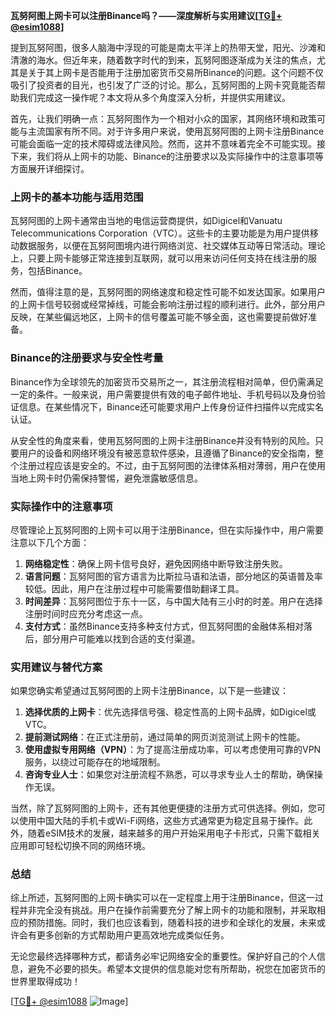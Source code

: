 **瓦努阿图上网卡可以注册Binance吗？——深度解析与实用建议[[TG💪+ @esim1088](https://t.me/s/esim1088)]**

提到瓦努阿图，很多人脑海中浮现的可能是南太平洋上的热带天堂，阳光、沙滩和清澈的海水。但近年来，随着数字时代的到来，瓦努阿图逐渐成为关注的焦点，尤其是关于其上网卡是否能用于注册加密货币交易所Binance的问题。这个问题不仅吸引了投资者的目光，也引发了广泛的讨论。那么，瓦努阿图的上网卡究竟能否帮助我们完成这一操作呢？本文将从多个角度深入分析，并提供实用建议。

首先，让我们明确一点：瓦努阿图作为一个相对小众的国家，其网络环境和政策可能与主流国家有所不同。对于许多用户来说，使用瓦努阿图的上网卡注册Binance可能会面临一定的技术障碍或法律风险。然而，这并不意味着完全不可能实现。接下来，我们将从上网卡的功能、Binance的注册要求以及实际操作中的注意事项等方面展开详细探讨。

### 上网卡的基本功能与适用范围

瓦努阿图的上网卡通常由当地的电信运营商提供，如Digicel和Vanuatu Telecommunications Corporation（VTC）。这些卡的主要功能是为用户提供移动数据服务，以便在瓦努阿图境内进行网络浏览、社交媒体互动等日常活动。理论上，只要上网卡能够正常连接到互联网，就可以用来访问任何支持在线注册的服务，包括Binance。

然而，值得注意的是，瓦努阿图的网络速度和稳定性可能不如发达国家。如果用户的上网卡信号较弱或经常掉线，可能会影响注册过程的顺利进行。此外，部分用户反映，在某些偏远地区，上网卡的信号覆盖可能不够全面，这也需要提前做好准备。

### Binance的注册要求与安全性考量

Binance作为全球领先的加密货币交易所之一，其注册流程相对简单，但仍需满足一定的条件。一般来说，用户需要提供有效的电子邮件地址、手机号码以及身份验证信息。在某些情况下，Binance还可能要求用户上传身份证件扫描件以完成实名认证。

从安全性的角度来看，使用瓦努阿图的上网卡注册Binance并没有特别的风险。只要用户的设备和网络环境没有被恶意软件感染，且遵循了Binance的安全指南，整个注册过程应该是安全的。不过，由于瓦努阿图的法律体系相对薄弱，用户在使用当地上网卡时仍需保持警惕，避免泄露敏感信息。

### 实际操作中的注意事项

尽管理论上瓦努阿图的上网卡可以用于注册Binance，但在实际操作中，用户需要注意以下几个方面：

1. **网络稳定性**：确保上网卡信号良好，避免因网络中断导致注册失败。
2. **语言问题**：瓦努阿图的官方语言为比斯拉马语和法语，部分地区的英语普及率较低。因此，用户在注册过程中可能需要借助翻译工具。
3. **时间差异**：瓦努阿图位于东十一区，与中国大陆有三小时的时差。用户在选择注册时间时应充分考虑这一点。
4. **支付方式**：虽然Binance支持多种支付方式，但瓦努阿图的金融体系相对落后，部分用户可能难以找到合适的支付渠道。

### 实用建议与替代方案

如果您确实希望通过瓦努阿图的上网卡注册Binance，以下是一些建议：

1. **选择优质的上网卡**：优先选择信号强、稳定性高的上网卡品牌，如Digicel或VTC。
2. **提前测试网络**：在正式注册前，通过简单的网页浏览测试上网卡的性能。
3. **使用虚拟专用网络（VPN）**：为了提高注册成功率，可以考虑使用可靠的VPN服务，以绕过可能存在的地域限制。
4. **咨询专业人士**：如果您对注册流程不熟悉，可以寻求专业人士的帮助，确保操作无误。

当然，除了瓦努阿图的上网卡，还有其他更便捷的注册方式可供选择。例如，您可以使用中国大陆的手机卡或Wi-Fi网络，这些方式通常更为稳定且易于操作。此外，随着eSIM技术的发展，越来越多的用户开始采用电子卡形式，只需下载相关应用即可轻松切换不同的网络环境。

### 总结

综上所述，瓦努阿图的上网卡确实可以在一定程度上用于注册Binance，但这一过程并非完全没有挑战。用户在操作前需要充分了解上网卡的功能和限制，并采取相应的预防措施。同时，我们也应该看到，随着科技的进步和全球化的发展，未来或许会有更多创新的方式帮助用户更高效地完成类似任务。

无论您最终选择哪种方式，都请务必牢记网络安全的重要性。保护好自己的个人信息，避免不必要的损失。希望本文提供的信息能对您有所帮助，祝您在加密货币的世界里取得成功！

[[TG💪+ @esim1088](https://t.me/s/esim1088) ![Image](https://i.postimg.cc/4NQfJmqS/Snipaste-2025-05-13-00-14-12.png)]